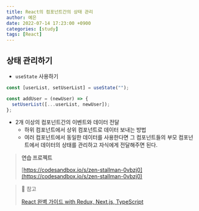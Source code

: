 ```yaml
---
title: React의 컴포넌트간의 상태 관리
author: 예은
date: 2022-07-14 17:23:00 +0900
categories: [study]
tags: [React]
---
```


## 상태 관리하기

- `useState` 사용하기

```javascript
const [userList, setUserList] = useState("");

const addUser = (newUser) => {
  setUserList([...userList, newUser]);
};
```

- 2개 이상의 컴포넌트간의 이벤트와 데이터 전달
  - 하위 컴포넌트에서 상위 컴포넌트로 데이터 보내는 방법
  - 여러 컴포넌트에서 동일한 데이터를 사용한다면 그 컴포넌트들의 부모 컴포넌트에서 데이터의 상태를 관리하고 자식에게 전달해주면 된다.

> **연습 프로젝트**
>
> [https://codesandbox.io/s/zen-stallman-0vbzj0](https://codesandbox.io/s/zen-stallman-0vbzj0)

> 🐝 참고
>
> [React 완벽 가이드 with Redux, Next.js, TypeScript](https://www.udemy.com/course/best-react/)
